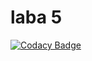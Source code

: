 # laba 5

[![Codacy Badge](https://api.codacy.com/project/badge/Grade/1efecc1e3f214036a57d8d31e69945dd)](https://www.codacy.com/app/polikk/laba6?utm_source=github.com&amp;utm_medium=referral&amp;utm_content=polikk/laba6&amp;utm_campaign=Badge_Grade)